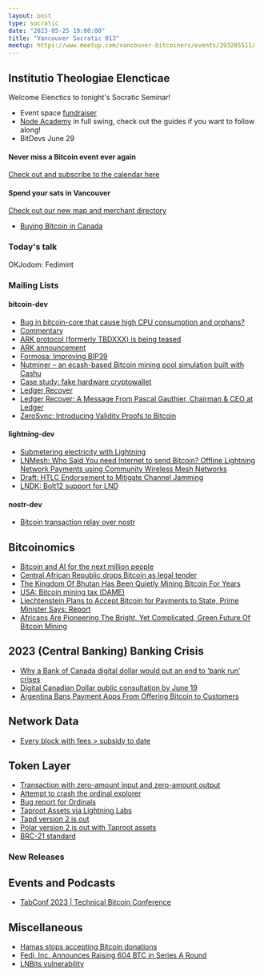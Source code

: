 ```yaml
---
layout: post
type: socratic
date: "2023-05-25 19:00:00"
title: "Vancouver Socratic 013"
meetup: https://www.meetup.com/vancouver-bitcoiners/events/293285511/
---
```


## Institutio Theologiae Elencticae

Welcome Elenctics to tonight's Socratic Seminar!

- Event space [fundraiser](https://we.encrypt.cash/apps/1Chngwii4XMnueujJpWk78fMe75/crowdfund)
- [Node Academy](https://www.nodeacademy.org/) in full swing, check out the guides if you want to follow along!
- BitDevs June 29

#### Never miss a Bitcoin event ever again

[Check out and subscribe to the calendar here](/events)

#### Spend your sats in Vancouver

[Check out our new map and merchant directory](/map)

- [Buying Bitcoin in Canada](https://krisconstable.com/buying-bitcoin-in-canada-in-2023/)

### Today's talk

OKJodom: Fedimint

### Mailing Lists

#### bitcoin-dev

- [Bug in bitcoin-core that cause high CPU consumption and orphans?](https://github.com/bitcoin/bitcoin/issues/27623)
- [Commentary](https://twitter.com/rob1ham/status/1656726867137658888)
- [ARK protocol (formerly TBDXXX) is being teased](https://github.com/fiksn/awesome-ark/blob/master/explained.md)
- [ARK announcement](https://burakkeceli.medium.com/introducing-ark-6f87ae45e272)
- [Formosa: Improving BIP39](https://github.com/Yuri-SVB/formosa)
- [Nutminer – an ecash-based Bitcoin mining pool simulation built with Cashu](https://stacker.news/items/178510)
- [Case study: fake hardware cryptowallet](https://www.kaspersky.com/blog/fake-trezor-hardware-crypto-wallet/48155/)
- [Ledger Recover](https://www.ledger.com/recover)
- [Ledger Recover: A Message From Pascal Gauthier, Chairman & CEO at Ledger](https://www.ledger.com/blog/ledger-recover-a-message-from-pascal-gauthier-chairman-ceo-at-ledger)
- [ZeroSync: Introducing Validity Proofs to Bitcoin](https://lists.linuxfoundation.org/pipermail/bitcoin-dev/2023-May/021679.html)

#### lightning-dev

- [Submetering electricity with Lightning](http://andyschroder.com/DistributedCharge/)
- [LNMesh: Who Said You need Internet to send Bitcoin? Offline Lightning Network Payments using Community Wireless Mesh Networks](https://arxiv.org/abs/2304.14559)
- [Draft: HTLC Endorsement to Mitigate Channel Jamming](https://github.com/lightning/bolts/pull/1071)
- [LNDK: Bolt12 support for LND](https://github.com/lndk-org/lndk)

<!-- #### dlc-dev -->

#### nostr-dev

- [Bitcoin transaction relay over nostr](https://lists.linuxfoundation.org/pipermail/bitcoin-dev/2023-May/021700.html)

<!-- ### Optech -->

## Bitcoinomics

- [Bitcoin and AI for the next million people](https://positiveblue.substack.com/p/building-for-the-next-million-bitcoin)
- [Central African Republic drops Bitcoin as legal tender](https://www.centralbanking.com/central-banks/currency/digital-currencies/7956294/car-to-drop-crypto-as-legal-tender)
- [The Kingdom Of Bhutan Has Been Quietly Mining Bitcoin For Years](https://www.forbes.com/sites/iainmartin/2023/04/30/bhutan-bitcoin-mining-crypto/)
- [USA: Bitcoin mining tax (DAME)](https://www.whitehouse.gov/cea/written-materials/2023/05/02/cost-of-cryptomining-dame-tax/)
- [Liechtenstein Plans to Accept Bitcoin for Payments to State, Prime Minister Says: Report](https://www.coindesk.com/policy/2023/05/08/liechtenstein-plans-to-accept-bitcoin-for-payments-to-state-prime-minister-says-report/)
- [Africans Are Pioneering The Bright, Yet Complicated, Green Future Of Bitcoin Mining](https://www.forbes.com/sites/abubakarnurkhalil/2023/05/24/africans-are-pioneering-the-bright-yet-complicated-green-future-of-bitcoin-mining/)

## 2023 (Central Banking) Banking Crisis

- [Why a Bank of Canada digital dollar would put an end to ‘bank run’ crises](https://www.thestar.com/business/opinion/2023/04/29/why-a-bank-of-canada-digital-dollar-would-put-an-end-to-bank-run-crises.html)
- [Digital Canadian Dollar public consultation by June 19](https://survey.forumresearch.com/SE/1/BCA1/)
- [Argentina Bans Payment Apps From Offering Bitcoin to Customers](https://decrypt.co/139068/argentinas-central-bank-clamps-down-on-bitcoin)

## Network Data

<!-- ## Research -->

- [Every block with fees > subsidy to date](https://www.reddit.com/r/Bitcoin/comments/13dv1i8/every_block_with_fees_subsidy_to_date/)

<!-- ## InfoSec -->

## Token Layer

- [Transaction with zero-amount input and zero-amount output](https://mempool.space/tx/c1e0db6368a43f5589352ed44aa1ff9af33410e4a9fd9be0f6ac42d9e4117151)
- [Attempt to crash the ordinal explorer](https://twitter.com/super_testnet/status/1654150183448453121)
- [Bug report for Ordinals](https://github.com/casey/ord/issues/2062)
- [Taproot Assets via Lightning Labs](https://docs.lightning.engineering/the-lightning-network/taproot-assets)
- [Tapd version 2 is out](https://github.com/lightninglabs/taproot-assets)
- [Polar version 2 is out with Taproot assets](https://github.com/jamaljsr/polar/releases/tag/v2.0.0)
- [BRC-21 standard](https://interlay-labs.gitbook.io/brc-21/)

### New Releases

## Events and Podcasts

- [TabConf 2023 | Technical Bitcoin Conference](https://2023.tabconf.com/)

## Miscellaneous

- [Hamas stops accepting Bitcoin donations](https://www.reuters.com/world/middle-east/hamas-armed-wing-announces-suspension-bitcoin-fundraising-2023-04-28/)
- [Fedi, Inc. Announces Raising 604 BTC in Series A Round](https://www.fedi.xyz/blog/fedi-inc-announces-raising-17-million-in-series-a-round)
- [LNBits vulnerability](https://twitter.com/lnbits/status/1654416778804580352)
